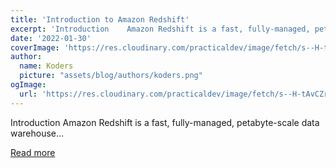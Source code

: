 ```yaml
---
title: 'Introduction to Amazon Redshift'
excerpt: 'Introduction    Amazon Redshift is a fast, fully-managed, petabyte-scale data warehouse...'
date: '2022-01-30'
coverImage: 'https://res.cloudinary.com/practicaldev/image/fetch/s--H-tAvCZr--/c_imagga_scale,f_auto,fl_progressive,h_420,q_auto,w_1000/https://dev-to-uploads.s3.amazonaws.com/uploads/articles/yo5pvkwiagx4a4nv6mi0.png'
author:
  name: Koders
  picture: "assets/blog/authors/koders.png"
ogImage:
  url: 'https://res.cloudinary.com/practicaldev/image/fetch/s--H-tAvCZr--/c_imagga_scale,f_auto,fl_progressive,h_420,q_auto,w_1000/https://dev-to-uploads.s3.amazonaws.com/uploads/articles/yo5pvkwiagx4a4nv6mi0.png'
---
```


Introduction    Amazon Redshift is a fast, fully-managed, petabyte-scale data warehouse...

[Read more](https://dev.to/aws-builders/introduction-to-amazon-redshift-i33)
